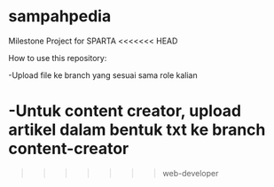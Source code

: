 # sampahpedia
Milestone Project for SPARTA
<<<<<<< HEAD

How to use this repository:

-Upload file ke branch yang sesuai sama role kalian


-Untuk content creator, upload artikel dalam bentuk txt ke branch content-creator
=======
>>>>>>> web-developer
